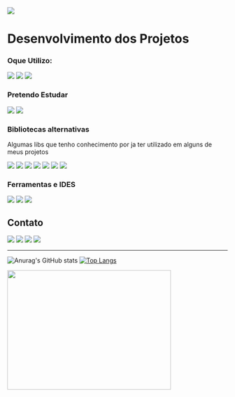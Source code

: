 <div>
  <img src="https://media.tenor.com/kzMUk2-LgL8AAAAi/welcome.gif"/>
</div>

# Desenvolvimento dos Projetos
### Oque Utilizo:
<div>
    <img src="https://img.shields.io/badge/React-20232A?style=for-the-badge&logo=react&logoColor=61DAFB">
    <img src="https://img.shields.io/badge/typescript-007acc?style=for-the-badge&logo=typescript&logoColor=white">
    <img src="https://img.shields.io/badge/Styled%20Components-bf4f74?style=for-the-badge&logo=styledcomponents&logoColor=white">
  
</div>
<div>

### Pretendo Estudar
<div>
 <img src="https://img.shields.io/badge/postgreSQL-336791?style=for-the-badge&logo=postgresql&logoColor=white">
 <img src="https://img.shields.io/badge/API%20REST-199308?style=for-the-badge&logo">
 
</div>

### Bibliotecas alternativas
Algumas libs que tenho conhecimento por ja ter utilizado em alguns de meus projetos

<div>
    <img src="https://img.shields.io/badge/jQuery-20232A?style=for-the-badge&logo=jQuery&logoColor=61DAFB">
    <img src="https://img.shields.io/badge/jQuery%20UI-faa523?style=for-the-badge&logo=jQuery&logoColor=61DAFB%22">
    <img src="https://img.shields.io/badge/Bootstrap-563D7C?style=for-the-badge&logo=bootstrap&logoColor=white">
    <img src="https://img.shields.io/badge/tailwind-20232A?style=for-the-badge&logo=tailwindcss&logoColor=61DAFB">
    <img src="https://img.shields.io/badge/Scss-CC6699?style=for-the-badge&logo=sass&logoColor=white">
    <img src="https://img.shields.io/badge/Less-2a4c80?style=for-the-badge&logo=less&logoColor=white">
    <img src="https://img.shields.io/badge/axios-white?style=for-the-badge&logo=axios&logoColor=purple">
    
</div>
    
### Ferramentas e IDES
<div>
    <img src="https://img.shields.io/badge/Visual_Studio_Code-0078D4?style=for-the-badge&logo=visual%20studio%20code&logoColor=white">
    <img src="https://img.shields.io/badge/linux-red?style=for-the-badge&logo=linux&logoColor=white">
    <img src="https://img.shields.io/badge/figma-black?style=for-the-badge&logo=figma&logoColor=white">
    
</div>

## Contato

<a href="https://www.linkedin.com/in/gabriel-aroucas-244348265/" rel="noreferrer" target="_blank"><img src="https://img.shields.io/badge/LinkedIn-0077B5?style=for-the-badge&logo=linkedin&logoColor=white"></a>
<a href="https://www.facebook.com/gabrielaroucas" rel="noreferrer"  target="_blank"><img src="https://img.shields.io/badge/facebook-4267B2?style=for-the-badge&logo=facebook&logoColor=white"></a>
<a href="http://api.whatsapp.com/send?phone=5521993084201&text=Gostei do seu portifólio e gostaria de saber mais sobre você" rel="noreferrer"  target="_blank"><img src="https://img.shields.io/badge/WhatsApp-25D366?style=for-the-badge&logo=whatsapp&logoColor=white"></a>
<a href="https://port2-kappa.vercel.app" rel="noreferrer"  target="_blank"><img src="https://gist.githubusercontent.com/ErykTavares/528eac5ed103738a97a46459235e2ba8/raw/1c60194da1fe1afd8028941d2d9a441bf816ef3c/portifolio.svg"></a>

---

![Anurag's GitHub stats](https://github-readme-stats.vercel.app/api?username=gabriel-aroucas&show_icons=true&theme=dracula)
[![Top Langs](https://github-readme-stats.vercel.app/api/top-langs/?username=gabriel-aroucas)](https://github.com/anuraghazra/github-readme-stats)

<div>
  <img src="https://media.tenor.com/NDTNsJVfGHQAAAAC/big-teeth-flying-kiss-ramzan-shahrukh.gif" width="374px" height="273px" >
</div>
